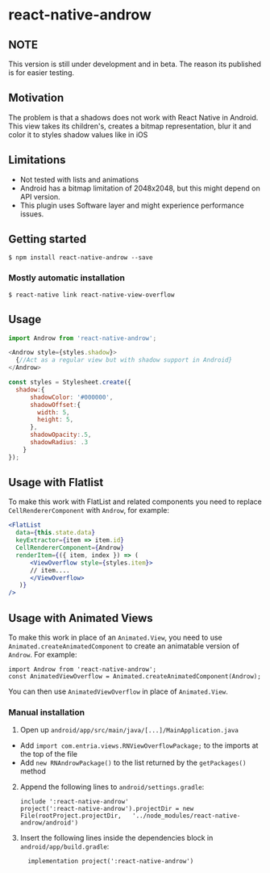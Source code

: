 # react-native-androw

## NOTE

This version is still under development and in beta. The reason its published is for easier testing.


## Motivation

The problem is that a shadows does not work with React Native in Android. This view takes its children's, 
creates a bitmap representation, blur it and color it to styles shadow values like in iOS

## Limitations

* Not tested with lists and animations
* Android has a bitmap limitation of 2048x2048, but this might depend on API version.
* This plugin uses Software layer and might experience performance issues.


## Getting started

`$ npm install react-native-androw --save`

### Mostly automatic installation

`$ react-native link react-native-view-overflow`

## Usage
```javascript
import Androw from 'react-native-androw';

<Androw style={styles.shadow}>
  {//Act as a regular view but with shadow support in Android}
</Androw>

const styles = Stylesheet.create({
  shadow:{
      shadowColor: '#000000',
      shadowOffset:{
		width: 5, 
        height: 5,
      },
      shadowOpacity:.5,
      shadowRadius: .3
    }
});
```

## Usage with Flatlist
To make this work with FlatList and related components you need to replace `CellRendererComponent` with `Androw`, for example:

```jsx
<FlatList
  data={this.state.data}
  keyExtractor={item => item.id}
  CellRendererComponent={Androw}
  renderItem={({ item, index }) => (
      <ViewOverflow style={styles.item}>
      // item....
      </ViewOverflow>
   )}
/>
```

## Usage with Animated Views
To make this work in place of an `Animated.View`, you need to use `Animated.createAnimatedComponent` to create an animatable version of `Androw`. For example:

```
import Androw from 'react-native-androw';
const AnimatedViewOverflow = Animated.createAnimatedComponent(Androw);
```

You can then use `AnimatedViewOverflow` in place of `Animated.View`.

### Manual installation

1. Open up `android/app/src/main/java/[...]/MainApplication.java`
  - Add `import com.entria.views.RNViewOverflowPackage;` to the imports at the top of the file
  - Add `new RNAndrowPackage()` to the list returned by the `getPackages()` method
2. Append the following lines to `android/settings.gradle`:
  	```
  	include ':react-native-androw'
  	project(':react-native-androw').projectDir = new File(rootProject.projectDir, 	'../node_modules/react-native-androw/android')
  	```
3. Insert the following lines inside the dependencies block in `android/app/build.gradle`:
  	```
      implementation project(':react-native-androw')
  	```
